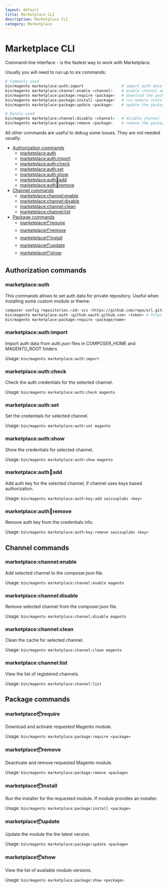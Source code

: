 ```yaml
---
layout: default
title: Marketplace CLI
description: Marketplace CLI
category: Marketplace
---
```


# Marketplace CLI

Command-line interface - is the fastest way to work with Marketplace.

Usually you will need to run up to six commands:

```bash
# Commonly used
bin/magento marketplace:auth:import                 # import auth data from COMPOSER_HOME folder
bin/magento marketplace:channel:enable <channel>    # enable channel and enter auth credentials if needed
bin/magento marketplace:package:require <package>   # download the package, enable it, deploy static ontent
bin/magento marketplace:package:install <package>   # run module installer (if module comes with it)
bin/magento marketplace:package:update <package>    # update the package

# Rarely used
bin/magento marketplace:channel:disable <channel>   # disable channel
bin/magento marketplace:package:remove <package>    # remove the package
```

All other commands are useful to debug some issues. They are not needed usually.

<!-- MarkdownTOC -->

- [Authorization commands](#authorization-commands)
    - [marketplace:auth](#marketplaceauth)
    - [marketplace:auth:import](#marketplaceauthimport)
    - [marketplace:auth:check](#marketplaceauthcheck)
    - [marketplace:auth:set](#marketplaceauthset)
    - [marketplace:auth:show](#marketplaceauthshow)
    - [marketplace:auth:key:add](#marketplaceauthkeyadd)
    - [marketplace:auth:key:remove](#marketplaceauthkeyremove)
- [Channel commands](#channel-commands)
    - [marketplace:channel:enable](#marketplacechannelenable)
    - [marketplace:channel:disable](#marketplacechanneldisable)
    - [marketplace:channel:clean](#marketplacechannelclean)
    - [marketplace:channel:list](#marketplacechannellist)
- [Package commands](#package-commands)
    - [marketplace:package:require](#marketplacepackagerequire)
    - [marketplace:package:remove](#marketplacepackageremove)
    - [marketplace:package:install](#marketplacepackageinstall)
    - [marketplace:package:update](#marketplacepackageupdate)
    - [marketplace:package:show](#marketplacepackageshow)

<!-- /MarkdownTOC -->

## Authorization commands

### marketplace:auth

This commands allows to set auth data for private repository. Useful when installing
some custom module or theme:

```bash
composer config repositories.<id> vcs <https://github.com/repo/url.git>
bin/magento marketplace:auth <github-oauth.github.com> <token> # https://github.com/settings/tokens/new?scopes=repo
bin/magento marketplace:package:require <package/name>
```

### marketplace:auth:import

Import auth data from auth.json files in COMPOSER_HOME and MAGENTO_ROOT folders

Usage: `bin/magento marketplace:auth:import`

### marketplace:auth:check

Check the auth credentials for the selected channel.

Usage: `bin/magento marketplace:auth:check magento`

### marketplace:auth:set

Set the credentials for selected channel.

Usage: `bin/magento marketplace:auth:set magento`

### marketplace:auth:show

Show the credentials for selected channel.

Usage: `bin/magento marketplace:auth:show magento`

### marketplace:auth:key:add

Add auth key for the selected channel, if channel uses keys based authorization.

Usage: `bin/magento marketplace:auth:key:add swissuplabs <key>`

### marketplace:auth:key:remove

Remove auth key from the credentials info.

Usage: `bin/magento marketplace:auth:key:remove swissuplabs <key>`

## Channel commands

### marketplace:channel:enable

Add selected channel to the composer.json file.

Usage: `bin/magento marketplace:channel:enable magento`

### marketplace:channel:disable

Remove selected channel from the composer.json file.

Usage: `bin/magento marketplace:channel:disable magento`

### marketplace:channel:clean

Clean the cache for selected channel.

Usage: `bin/magento marketplace:channel:clean magento`

### marketplace:channel:list

View the list of registered channels.

Usage: `bin/magento marketplace:channel:list`

## Package commands

### marketplace:package:require

Download and activate requested Magento module.

Usage: `bin/magento marketplace:package:require <package>`

### marketplace:package:remove

Deactivate and remove requested Magento module.

Usage: `bin/magento marketplace:package:remove <package>`

### marketplace:package:install

Run the installer for the requested module. If module provides an installer.

Usage: `bin/magento marketplace:package:install <package>`

### marketplace:package:update

Update the module the the latest version.

Usage: `bin/magento marketplace:package:update <package>`

### marketplace:package:show

View the list of available module versions.

Usage: `bin/magento marketplace:package:show <package>`
